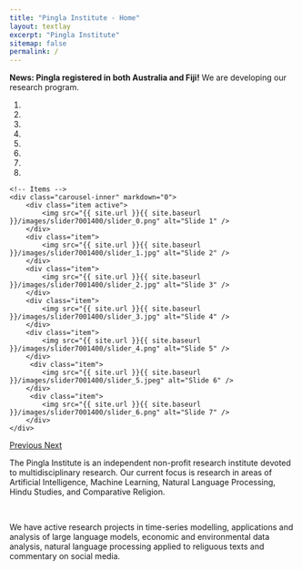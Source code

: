 ```yaml
---
title: "Pingla Institute - Home"
layout: textlay
excerpt: "Pingla Institute"
sitemap: false
permalink: /
---
```


**News: Pingla registered in both Australia and Fiji!** 
We are developing our research program. 

<div markdown="0" id="carousel" class="carousel slide" data-ride="carousel" data-interval="4000" data-pause="hover" >
    <!-- Menu -->
    <ol class="carousel-indicators">
        <li data-target="#carousel" data-slide-to="0" class="active"></li>
        <li data-target="#carousel" data-slide-to="1"></li>
        <li data-target="#carousel" data-slide-to="2"></li>
        <li data-target="#carousel" data-slide-to="3"></li>
        <li data-target="#carousel" data-slide-to="4"></li>
        <li data-target="#carousel" data-slide-to="5"></li>
        <li data-target="#carousel" data-slide-to="6"></li>
        <li data-target="#carousel" data-slide-to="7"></li>
    </ol>

    <!-- Items -->
    <div class="carousel-inner" markdown="0">
        <div class="item active">
            <img src="{{ site.url }}{{ site.baseurl }}/images/slider7001400/slider_0.png" alt="Slide 1" />
        </div>
        <div class="item">
            <img src="{{ site.url }}{{ site.baseurl }}/images/slider7001400/slider_1.jpg" alt="Slide 2" />
        </div>
        <div class="item">
            <img src="{{ site.url }}{{ site.baseurl }}/images/slider7001400/slider_2.jpg" alt="Slide 3" />
        </div>
        <div class="item">
            <img src="{{ site.url }}{{ site.baseurl }}/images/slider7001400/slider_3.jpg" alt="Slide 4" />
        </div>
        <div class="item">
            <img src="{{ site.url }}{{ site.baseurl }}/images/slider7001400/slider_4.png" alt="Slide 5" />
        </div>       
         <div class="item">
            <img src="{{ site.url }}{{ site.baseurl }}/images/slider7001400/slider_5.jpeg" alt="Slide 6" />
        </div>
         <div class="item">
            <img src="{{ site.url }}{{ site.baseurl }}/images/slider7001400/slider_6.png" alt="Slide 7" />
        </div>
    </div>
  <a class="left carousel-control" href="#carousel" role="button" data-slide="prev">
    <span class="glyphicon glyphicon-chevron-left" aria-hidden="true"></span>
    <span class="sr-only">Previous</span>
  </a>
  <a class="right carousel-control" href="#carousel" role="button" data-slide="next">
    <span class="glyphicon glyphicon-chevron-right" aria-hidden="true"></span>
    <span class="sr-only">Next</span>
  </a>
</div>


<p>
The Pingla Institute is an independent non-profit research institute devoted to multidisciplinary research. Our current focus is research in areas of Artificial Intelligence, Machine Learning, Natural Language Processing, Hindu Studies, and Comparative Religion.
</p>
<p> &nbsp; </p>
<p>
We have active research projects in time-series modelling, applications and analysis of 
large language models, economic and environmental data analysis, natural language processing
applied to religuous texts and commentary on social media.
</p>

<p> &nbsp; </p>
<p> &nbsp; </p>


